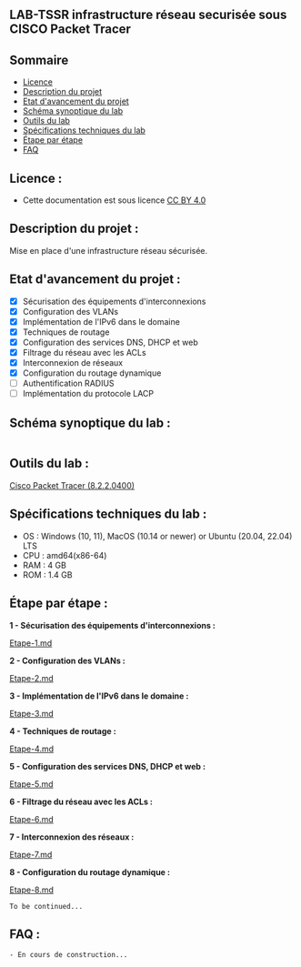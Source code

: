 ## LAB-TSSR infrastructure réseau securisée sous CISCO Packet Tracer

## Sommaire
- [Licence](#licence)
- [Description du projet](#description)
- [Etat d'avancement du projet](#etat)
- [Schéma synoptique du lab](#schema)
- [Outils du lab](#outils)
- [Spécifications techniques du lab](#specifications)
- [Étape par étape](#etape)
- [FAQ](#faq)

<a id="licence"></a>
## Licence :
- Cette documentation est sous licence [CC BY 4.0](https://creativecommons.org/licenses/by/4.0/deed.fr)

<a id="description"></a>
## Description du projet :
Mise en place d'une infrastructure réseau sécurisée.

<a id="etat"></a>
## Etat d'avancement du projet :
- [x] Sécurisation des équipements d'interconnexions
- [x] Configuration des VLANs
- [x] Implémentation de l'IPv6 dans le domaine
- [x] Techniques de routage
- [x] Configuration des services DNS, DHCP et web
- [x] Filtrage du réseau avec les ACLs
- [x] Interconnexion de réseaux
- [x] Configuration du routage dynamique
- [ ] Authentification RADIUS
- [ ] Implémentation du protocole LACP

<a id="schema"></a>
## Schéma synoptique du lab :

<p align="center">
  <img src="">
</p>

<a id="outils"></a>
## Outils du lab :

[Cisco Packet Tracer (8.2.2.0400)](https://www.netacad.com/resources/lab-downloads?courseLang=en-US)

<a id="specifications"></a>
## Spécifications techniques du lab :

- OS : Windows (10, 11), MacOS (10.14 or newer) or Ubuntu (20.04, 22.04) LTS
- CPU : amd64(x86-64)
- RAM : 4 GB
- ROM : 1.4 GB

<a id="etape"></a>
## Étape par étape : 

**1 - Sécurisation des équipements d'interconnexions :**

[Etape-1.md](Etape-1.md)

**2 - Configuration des VLANs :**

[Etape-2.md](Etape-2.md)

 **3 - Implémentation de l'IPv6 dans le domaine :**
 
[Etape-3.md](Etape-3.md)

**4 - Techniques de routage :**

[Etape-4.md](Etape-4.md)

**5 - Configuration des services DNS, DHCP et web :**

[Etape-5.md](Etape-5.md)

 **6 - Filtrage du réseau avec les ACLs :**

[Etape-6.md](Etape-6.md)

**7 - Interconnexion des réseaux :**

[Etape-7.md](Etape-7.md)

 **8 - Configuration du routage dynamique :**

[Etape-8.md](Etape-8.md)

 `To be continued...`

<a id="faq"></a>
## FAQ :
	- En cours de construction...

